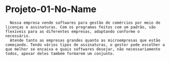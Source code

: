 # Projeto-01-No-Name

      Nossa empresa vende softwares para gestão de comércios por meio de licenças e assinaturas. Com os programas feitos com um padrão, são flexíveis para as diferentes empresas, adaptando conforme o necessário.
      Atende tanto as empresas grandes quanto as microempresas que estão começando. Tendo vários tipos de assinaturas, o gestor pode escolher a que melhor se encaixa e quais softwares desejar, não necessariamente todos, apesar deles também formarem um conjunto.
